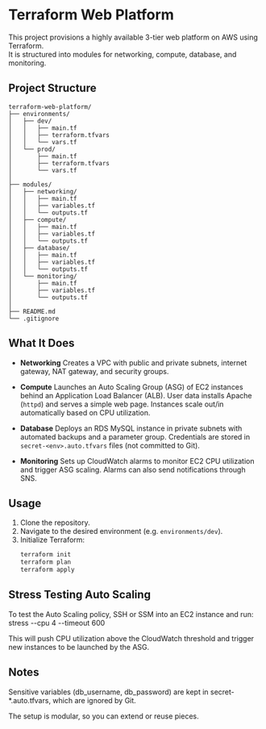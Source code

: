 # Terraform Web Platform

This project provisions a highly available 3-tier web platform on AWS using Terraform.  
It is structured into modules for networking, compute, database, and monitoring.

## Project Structure

```text
terraform-web-platform/
├── environments/
│   ├── dev/
│   │   ├── main.tf
│   │   ├── terraform.tfvars
│   │   └── vars.tf
│   └── prod/
│       ├── main.tf
│       ├── terraform.tfvars
│       └── vars.tf
│
├── modules/
│   ├── networking/
│   │   ├── main.tf
│   │   ├── variables.tf
│   │   └── outputs.tf
│   ├── compute/
│   │   ├── main.tf
│   │   ├── variables.tf
│   │   └── outputs.tf
│   ├── database/
│   │   ├── main.tf
│   │   ├── variables.tf
│   │   └── outputs.tf
│   └── monitoring/
│       ├── main.tf
│       ├── variables.tf
│       └── outputs.tf
│
├── README.md
└── .gitignore
```

## What It Does

- **Networking**
  Creates a VPC with public and private subnets, internet gateway, NAT gateway, and security groups.

- **Compute**
  Launches an Auto Scaling Group (ASG) of EC2 instances behind an Application Load Balancer (ALB).
  User data installs Apache (`httpd`) and serves a simple web page.
  Instances scale out/in automatically based on CPU utilization.

- **Database**
  Deploys an RDS MySQL instance in private subnets with automated backups and a parameter group.
  Credentials are stored in `secret-<env>.auto.tfvars` files (not committed to Git).

- **Monitoring**
  Sets up CloudWatch alarms to monitor EC2 CPU utilization and trigger ASG scaling.
  Alarms can also send notifications through SNS.

## Usage

1. Clone the repository.
2. Navigate to the desired environment (e.g. `environments/dev`).
3. Initialize Terraform:
   ```bash
   terraform init
   terraform plan
   terraform apply
   ```

## Stress Testing Auto Scaling

To test the Auto Scaling policy, SSH or SSM into an EC2 instance and run:
stress --cpu 4 --timeout 600

This will push CPU utilization above the CloudWatch threshold and trigger new instances to be launched by the ASG.

## Notes

Sensitive variables (db_username, db_password) are kept in secret-\*.auto.tfvars, which are ignored by Git.

The setup is modular, so you can extend or reuse pieces.

